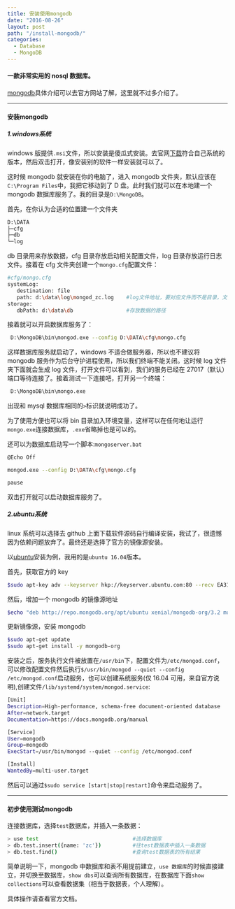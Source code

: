 ```yaml
---
title: 安装使用mongodb
date: "2016-08-26"
layout: post
path: "/install-mongodb/"
categories:
  - Database
  - MongoDB
---
```


#### 一款非常实用的 **nosql** 数据库。

[mongodb](https://www.mongodb.com/)具体介绍可以去官方网站了解，这里就不过多介绍了。

<!--more-->

***

#### 安装mongodb

##### 1.windows系统

windows 版提供`.msi`文件，所以安装是傻瓜式安装。去官网[下载](https://www.mongodb.com/download-center?jmp=docs)符合自己系统的版本，然后双击打开，像安装别的软件一样安装就可以了。

这时候 mongodb 就安装在你的电脑了，进入 mongodb 文件夹，默认应该在`C:\Program Files`中，我把它移动到了 D 盘。此时我们就可以在本地建一个 mongodb 数据库服务了。我的目录是`D:\MongoDB`。

首先，在你认为合适的位置建一个文件夹

```sh
D:\DATA
├─cfg
├─db
└─log
 ```

 db 目录用来存放数据，cfg 目录存放启动相关配置文件，log 目录存放运行日志文件。接着在 cfg 文件夹创建一个`mongo.cfg`配置文件：

 ```sh
 #cfg/mongo.cfg
 systemLog:
    destination: file
    path: d:\data\log\mongod_zc.log    #log文件地址，要对应文件而不是目录，文件不存在会自动生成
 storage:
    dbPath: d:\data\db                 #存放数据的路径
 ```
接着就可以开启数据库服务了：

```sh
 D:\MongoDB\bin\mongod.exe --config D:\DATA\cfg\mongo.cfg
```
这样数据库服务就启动了，windows 不适合做服务器，所以也不建议将 mongodb 服务作为后台守护进程使用，所以我们终端不能关闭。这时候 log 文件夹下面就会生成 log 文件，打开文件可以看到，我们的服务已经在 27017（默认）端口等待连接了。接着测试一下连接吧，打开另一个终端：

```sh
 D:\MongoDB\bin\mongo.exe
```
出现和 mysql 数据库相同的`>`标识就说明成功了。

为了使用方便也可以将 bin 目录加入环境变量，这样可以在任何地让运行`mongo.exe`连接数据库，`.exe`省略掉也是可以的。

还可以为数据库启动写一个脚本:`mongoserver.bat`
```sh
@Echo Off

mongod.exe --config D:\DATA\cfg\mongo.cfg

pause
```
双击打开就可以启动数据库服务了。

##### 2.ubuntu系统

linux 系统可以选择去 github 上面下载软件源码自行编译安装，我试了，很遗憾因为依赖问题放弃了。最终还是选择了官方的镜像源安装。

以[ubuntu](https://docs.mongodb.com/manual/tutorial/install-mongodb-on-ubuntu/)安装为例，我用的是`ubuntu 16.04`版本。

首先，获取官方的 key
```sh
$sudo apt-key adv --keyserver hkp://keyserver.ubuntu.com:80 --recv EA312927
```
然后，增加一个 mongodb 的镜像源地址
```sh
$echo "deb http://repo.mongodb.org/apt/ubuntu xenial/mongodb-org/3.2 multiverse" | sudo tee /etc/apt/sources.list.d/mongodb-org-3.2.list
```
更新镜像源，安装 mongodb
```sh
$sudo apt-get update
$sudo apt-get install -y mongodb-org
```

安装之后，服务执行文件被放置在`/usr/bin`下，配置文件为`/etc/mongod.conf`，可以修改配置文件然后执行`$/usr/bin/mongod --quiet --config /etc/mongod.conf`启动服务，也可以创建系统服务(仅 16.04 可用，来自官方说明),创建文件`/lib/systemd/system/mongod.service`:
```sh
[Unit]
Description=High-performance, schema-free document-oriented database
After=network.target
Documentation=https://docs.mongodb.org/manual

[Service]
User=mongodb
Group=mongodb
ExecStart=/usr/bin/mongod --quiet --config /etc/mongod.conf

[Install]
WantedBy=multi-user.target
```
然后可以通过`$sudo service [start|stop|restart]`命令来启动服务了。

***

#### 初步使用测试mongodb

连接数据库，选择`test`数据库，并插入一条数据：
```sh
> use test                              #选择数据库
> db.test.insert({name: 'zc'})          #往test数据表中插入一条数据
> db.test.find()                        #查询test数据表的所有结果
```
简单说明一下，mongodb 中数据库和表不用提前建立，`use 数据库`的时候直接建立，并切换至数据库，`show dbs`可以查询所有数据库，在数据库下面`show collections`可以查看数据集（相当于数据表，个人理解）。

具体操作请查看官方文档。
